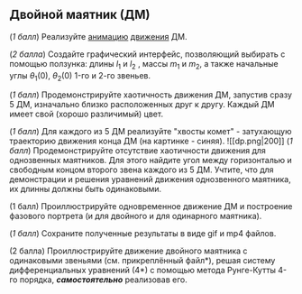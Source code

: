 ## Двойной маятник (ДМ)
(*1 балл*)  Реализуйте [анимацию](https://www.youtube.com/watch?v=8ZZDNd4eyVI) [движения](https://github.com/lukepolson/youtube_channel/blob/main/Python%20Metaphysics%20Series/vid23.ipynb) ДМ.

(*2 балла*) Создайте графический интерфейс, позволяющий выбирать с помощью ползунка:
длины $l_1 \text{ и } l_2$ , массы $m_1$ и $m_2$, а также начальные углы $\theta_{1}(0), \: \theta_{2}(0)$  1-го и 2-го звеньев.

(*1 балл*) Продемонстрируйте хаотичность движения ДМ, запустив сразу 5 ДМ, изначально близко расположенных друг к другу. Каждый ДМ имеет свой (хорошо различимый) цвет.

(*1 балл*) Для каждого из 5 ДМ реализуйте  "хвосты комет"  - затухающую траекторию движения конца ДМ (на картинке - синяя).
![[dp.png|200]]
(*1 балл*) Продемонстрируйте отсутствие хаотичности движения для однозвенных маятников. Для этого найдите угол между горизонталью и свободным концом второго звена каждого из 5 ДМ. Учтите, что  для демонстрации и решения уравнений движения однозвенного маятника, их длинны должны быть одинаковыми.

(1 балл) Проиллюстрируйте одновременное движение ДМ и построение фазового портрета (и для двойного и для одинарного маятника).

(*1 балл*) Сохраните полученные результаты в виде gif и mp4 файлов.

(2 балла) Проиллюстрируйте движение двойного маятника с одинаковыми звеньями (см. прикреплённый файл*), решая систему дифференциальных уравнений (4*)  с помощью метода Рунге-Кутты 4-го порядка, ***самостоятельно*** реализовав его. 